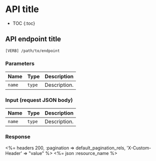 # API title

* TOC
{:toc}

## API endpoint title

    [VERB] /path/to/endpoint

### Parameters

Name | Type | Description
-----|------|--------------
`name`|`type` | Description.

### Input (request JSON body)

Name | Type | Description
-----|------|--------------
`name`|`type` | Description.

### Response

<%= headers 200, :pagination => default_pagination_rels, 'X-Custom-Header' => "value" %>
<%= json :resource_name %>
